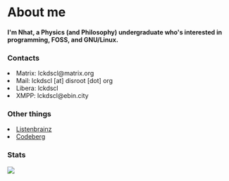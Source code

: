 <h1 align="left">About me</h1>

<h4> I'm Nhat, a Physics (and Philosophy) undergraduate who's interested in programming, FOSS, and GNU/Linux.</h4>

### Contacts
<li>Matrix: lckdscl@matrix.org</li>
<li>Mail: lckdscl [at] disroot [dot] org</li>
<li>Libera: lckdscl</li>
<li>XMPP: lckdscl@ebin.city</li>

### Other things
<li><a href="https://listenbrainz.org/user/lckdscl">
Listenbrainz
</li></a>
<li><a href="https://codeberg.org/lckdscl">
Codeberg
</li></a>


### Stats
<p><img align="left" src="https://github-readme-stats.vercel.app/api/top-langs/?username=mstcl&hide=glsl,tex,html,vim%20snippet,css&layout=compact&langs_count=10&hide_border=true&&theme=github_light" /></p>
